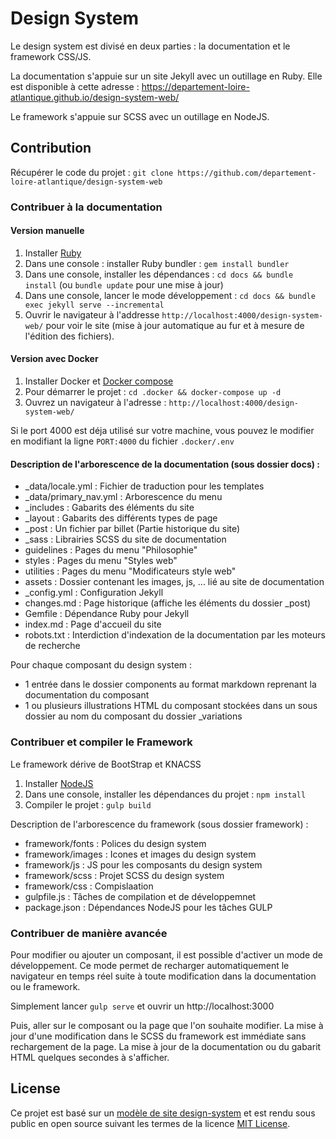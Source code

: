 # Design System


Le design system est divisé en deux parties : la documentation et le framework CSS/JS.

La documentation s'appuie sur un site Jekyll avec un outillage en Ruby.
Elle est disponible à cette adresse : https://departement-loire-atlantique.github.io/design-system-web/

Le framework s'appuie sur SCSS avec un outillage en NodeJS.

## Contribution

Récupérer le code du projet : `git clone https://github.com/departement-loire-atlantique/design-system-web`

### Contribuer à la documentation

#### Version manuelle

1. Installer [Ruby](https://www.ruby-lang.org/en/documentation/installation/)
2. Dans une console : installer Ruby bundler : `gem install bundler`
3. Dans une console, installer les dépendances : `cd docs && bundle install` (ou `bundle update` pour une mise à jour)
4. Dans une console, lancer le mode développement : `cd docs && bundle exec jekyll serve --incremental` 
5. Ouvrir le navigateur à l'addresse `http://localhost:4000/design-system-web/` pour voir le site (mise à jour automatique au fur et à mesure de l'édition des fichiers).

#### Version avec Docker

1. Installer Docker et [Docker compose](https://docs.docker.com/compose/install/) 
2. Pour démarrer le projet : `cd .docker && docker-compose up -d`
3. Ouvrez un navigateur à l'adresse : `http://localhost:4000/design-system-web/`

Si le port 4000 est déja utilisé sur votre machine, vous pouvez le modifier en modifiant la ligne `PORT:4000` du fichier `.docker/.env`

#### Description de l'arborescence de la documentation (sous dossier docs) :

* \_data/locale.yml : Fichier de traduction pour les templates
* \_data/primary_nav.yml : Arborescence du menu
* \_includes : Gabarits des éléments du site
* \_layout : Gabarits des différents types de page
* \_post : Un fichier par billet (Partie historique du site)
* \_sass : Librairies SCSS du site de documentation
* guidelines : Pages du menu "Philosophie"
* styles : Pages du menu "Styles web"
* utilities : Pages du menu "Modificateurs style web"
* assets : Dossier contenant les images, js, ... lié au site de documentation
* \_config.yml : Configuration Jekyll
* changes.md : Page historique (affiche les éléments du dossier \_post)
* Gemfile : Dépendance Ruby pour Jekyll
* index.md : Page d'accueil du site
* robots.txt : Interdiction d'indexation de la documentation par les moteurs de recherche

Pour chaque composant du design system :
* 1 entrée dans le dossier components au format markdown reprenant la documentation du composant
* 1 ou plusieurs illustrations HTML du composant stockées dans un sous dossier au nom du composant du dossier \_variations

### Contribuer et compiler le Framework

Le framework dérive de BootStrap et KNACSS

1. Installer [NodeJS](https://nodejs.org/en/download/)
2. Dans une console, installer les dépendances du projet : `npm install`
3. Compiler le projet : `gulp build`

Description de l'arborescence du framework (sous dossier framework) :

* framework/fonts : Polices du design system
* framework/images : Icones et images du design system
* framework/js : JS pour les composants du design system
* framework/scss : Projet SCSS du design system
* framework/css : Compislaation
* gulpfile.js : Tâches de compilation et de développemnet
* package.json : Dépendances NodeJS pour les tâches GULP

### Contribuer de manière avancée

Pour modifier ou ajouter un composant, il est possible d'activer un mode de développement.
Ce mode permet de recharger automatiquement le navigateur en temps réel suite à toute modification dans la documentation ou le framework. 

Simplement lancer `gulp serve` et ouvrir un http://localhost:3000

Puis, aller sur le composant ou la page que l'on souhaite modifier.
La mise à jour d'une modification dans le SCSS du framework est immédiate sans rechargement de la page.
La mise à jour de la documentation ou du gabarit HTML quelques secondes à s'afficher.

## License

Ce projet est basé sur un [modèle de site design-system](https://github.com/lundegaard/design-system-template) et est rendu sous public en open source suivant les termes de la licence [MIT License](https://opensource.org/licenses/MIT).